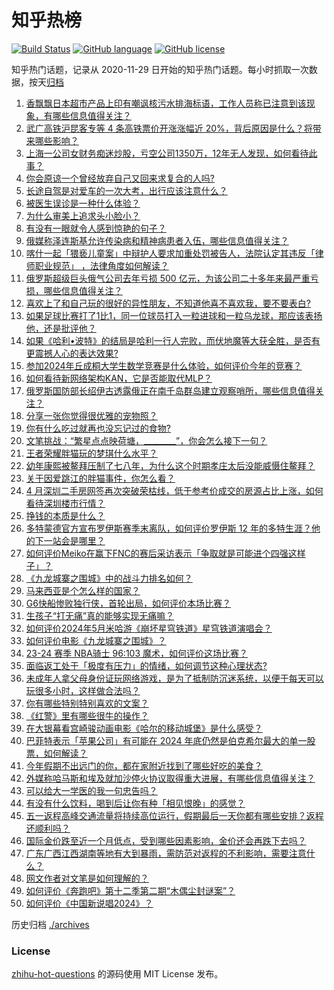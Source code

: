 # 知乎热榜
[![Build Status](https://github.com/ToWeLong/zhihu-hot-questions/workflows/CI/badge.svg)](https://github.com/ToWeLong/zhihu-hot-questions/actions)
[![GitHub language](https://img.shields.io/badge/language-golang-orange.svg)](https://golang.org/)
[![GitHub license](https://img.shields.io/github/license/ToWeLong/zhihu-hot-questions)](https://github.com/ToWeLong/zhihu-hot-questions/blob/main/LICENSE)

知乎热门话题，记录从 2020-11-29 日开始的知乎热门话题。每小时抓取一次数据，按天[归档](./archives)

<!-- BEGIN -->

1. [香飘飘日本超市产品上印有嘲讽核污水排海标语，工作人员称已注意到该现象，有哪些信息值得关注？](https://www.zhihu.com/question/654957506)
1. [武广高铁沪昆客专等 4 条高铁票价开涨涨幅近 20%，背后原因是什么？将带来哪些影响？](https://www.zhihu.com/question/654868719)
1. [上海一公司女财务痴迷炒股，亏空公司1350万，12年无人发现，如何看待此事？](https://www.zhihu.com/question/654927138)
1. [你会原谅一个曾经放弃自己又回来求复合的人吗?](https://www.zhihu.com/question/653311575)
1. [长途自驾是对爱车的一次大考，出行应该注意什么？](https://www.zhihu.com/question/654584928)
1. [被医生误诊是一种什么体验？](https://www.zhihu.com/question/51670858)
1. [为什么审美上追求头小脸小？](https://www.zhihu.com/question/296908297)
1. [有没有一眼就令人感到惊艳的句子？](https://www.zhihu.com/question/654931826)
1. [俄媒称泽连斯基允许传染病和精神病患者入伍，哪些信息值得关注？](https://www.zhihu.com/question/654951866)
1. [喀什一起「猥亵儿童案」中辩护人要求加重处罚被告人，法院认定其违反「律师职业规范」 ，法律角度如何解读？](https://www.zhihu.com/question/654374389)
1. [俄罗斯超级巨头俄气公司去年亏损 500 亿元，为该公司二十多年来最严重亏损，哪些信息值得关注？](https://www.zhihu.com/question/654945425)
1. [喜欢上了和自己玩的很好的异性朋友，不知道他喜不喜欢我，要不要表白?](https://www.zhihu.com/question/654620013)
1. [如果足球比赛打了1比1，同一位球员打入一粒进球和一粒乌龙球，那应该表扬他，还是批评他？](https://www.zhihu.com/question/654757724)
1. [如果《哈利•波特》的结局是哈利一行人完败，而伏地魔等大获全胜，是否有更震撼人心的表达效果?](https://www.zhihu.com/question/598397215)
1. [参加2024年丘成桐大学生数学竞赛是什么体验，如何评价今年的竞赛？](https://www.zhihu.com/question/654935358)
1. [如何看待新网络架构KAN，它是否能取代MLP？](https://www.zhihu.com/question/654782153)
1. [俄罗斯国防部长绍伊古透露俄正在南千岛群岛建立观察哨所，哪些信息值得关注？](https://www.zhihu.com/question/654926188)
1. [分享一张你觉得很优雅的宠物照？](https://www.zhihu.com/question/649238252)
1. [你有什么吃过就再也没忘记过的食物?](https://www.zhihu.com/question/598544636)
1. [文笔挑战：“繁星点点映荷塘，________”，你会怎么接下一句？](https://www.zhihu.com/question/654807331)
1. [王者荣耀胖猫玩的梦琪什么水平？](https://www.zhihu.com/question/654891196)
1. [幼年康熙被鳌拜压制了七八年，为什么这个时期孝庄太后没能威慑住鳌拜？](https://www.zhihu.com/question/654722676)
1. [关于因爱跳江的胖猫事件，你怎么看？](https://www.zhihu.com/question/654853344)
1. [4 月深圳二手房网签再次突破荣枯线，低于参考价成交的房源占比上涨，如何看待深圳楼市行情？](https://www.zhihu.com/question/654922242)
1. [挣钱的本质是什么？](https://www.zhihu.com/question/654516110)
1. [多特蒙德官方宣布罗伊斯赛季末离队，如何评价罗伊斯 12 年的多特生涯？他的下一站会是哪里？](https://www.zhihu.com/question/654886621)
1. [如何评价Meiko在赢下FNC的赛后采访表示「争取就是可能进个四强这样子」？](https://www.zhihu.com/question/654930936)
1. [《九龙城寨之围城》中的战斗力排名如何？](https://www.zhihu.com/question/654514241)
1. [马来西亚是个怎么样的国家？](https://www.zhihu.com/question/281121610)
1. [G6快船惨败独行侠，首轮出局，如何评价本场比赛？](https://www.zhihu.com/question/654935057)
1. [生孩子“打无痛”真的能够实现无痛嘛？](https://www.zhihu.com/question/654844192)
1. [如何评价2024年5月米哈游《崩坏星穹铁道》星穹铁道演唱会？](https://www.zhihu.com/question/654673515)
1. [如何评价电影《九龙城寨之围城》？](https://www.zhihu.com/question/508378147)
1. [23-24 赛季 NBA骑士 96:103 魔术，如何评价这场比赛？](https://www.zhihu.com/question/654919889)
1. [面临返工处于「极度有压力」的情绪，如何调节这种心理状态?](https://www.zhihu.com/question/654470003)
1. [未成年人拿父母身份证玩网络游戏，是为了抵制防沉迷系统，以便于每天可以玩很多小时，这样做合法吗？](https://www.zhihu.com/question/654978296)
1. [你有哪些特别特别喜欢的文案？](https://www.zhihu.com/question/654843362)
1. [《红警》里有哪些很牛的操作？](https://www.zhihu.com/question/266994288)
1. [在大银幕看宫崎骏动画电影《哈尔的移动城堡》是什么感受？](https://www.zhihu.com/question/654509932)
1. [巴菲特表示「苹果公司」有可能在 2024 年底仍然是伯克希尔最大的单一股票，如何解读？](https://www.zhihu.com/question/654977606)
1. [今年假期不出远门的你，都在家附近找到了哪些好吃的美食？](https://www.zhihu.com/question/652240779)
1. [外媒称哈马斯和埃及就加沙停火协议取得重大进展，有哪些信息值得关注？](https://www.zhihu.com/question/654954378)
1. [可以给大一学医的我一句忠告吗？](https://www.zhihu.com/question/380846153)
1. [有没有什么饮料，喝到后让你有种「相见恨晚」的感觉？](https://www.zhihu.com/question/653888693)
1. [五一返程高峰交通流量将持续高位运行，假期最后一天你都有哪些安排？返程还顺利吗？](https://www.zhihu.com/question/655009782)
1. [国际金价跌至近一个月低点，受到哪些因素影响，金价还会再跌下去吗？](https://www.zhihu.com/question/654970922)
1. [广东广西江西湖南等地有大到暴雨，需防范对返程的不利影响，需要注意什么？](https://www.zhihu.com/question/654928666)
1. [网文作者对文笔是如何理解的？](https://www.zhihu.com/question/651012798)
1. [如何评价《奔跑吧》第十二季第二期“木偶尘封谜案”？](https://www.zhihu.com/question/654934965)
1. [如何评价《中国新说唱2024》？](https://www.zhihu.com/question/654366562)

<!-- END -->

历史归档 [./archives](./archives)


### License
[zhihu-hot-questions](https://github.com/towelong/zhihu-hot-questions) 的源码使用 MIT License 发布。